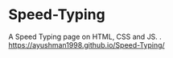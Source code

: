 # Speed-Typing
A Speed Typing page on HTML, CSS and JS.
.
https://ayushman1998.github.io/Speed-Typing/
